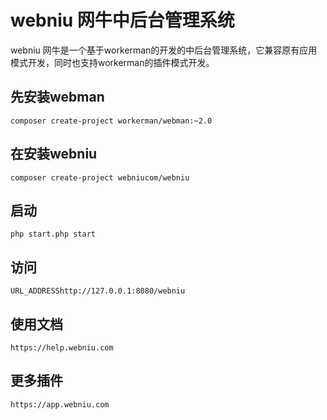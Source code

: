 # webniu 网牛中后台管理系统
webniu 网牛是一个基于workerman的开发的中后台管理系统，它兼容原有应用模式开发，同时也支持workerman的插件模式开发。
## 先安装webman
```
composer create-project workerman/webman:~2.0
```
## 在安装webniu
```
composer create-project webniucom/webniu
```
## 启动
```
php start.php start
```
## 访问
```
URL_ADDRESShttp://127.0.0.1:8080/webniu
```
## 使用文档
```
https://help.webniu.com
```
## 更多插件
```
https://app.webniu.com
```

 


